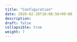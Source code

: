 ```yaml
---
title: "Configuration"
date: 2020-02-28T10:08:56+09:00
description: 
draft: false
collapsible: true
weight: 7
---
```

